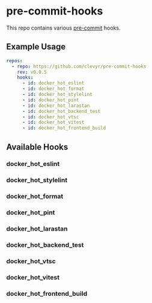 # pre-commit-hooks

This repo contains various [pre-commit](https://pre-commit.com) hooks.

## Example Usage

```yaml
repos:
  - repo: https://github.com/clevyr/pre-commit-hooks
    rev: v0.0.5
    hooks:
      - id: docker_hot_eslint
      - id: docker_hot_format
      - id: docker_hot_stylelint
      - id: docker_hot_pint
      - id: docker_hot_larastan
      - id: docker_hot_backend_test
      - id: docker_hot_vtsc
      - id: docker_hot_vitest
      - id: docker_hot_frontend_build
```

## Available Hooks

### docker_hot_eslint

### docker_hot_stylelint

### docker_hot_format

### docker_hot_pint

### docker_hot_larastan

### docker_hot_backend_test

### docker_hot_vtsc

### docker_hot_vitest

### docker_hot_frontend_build
